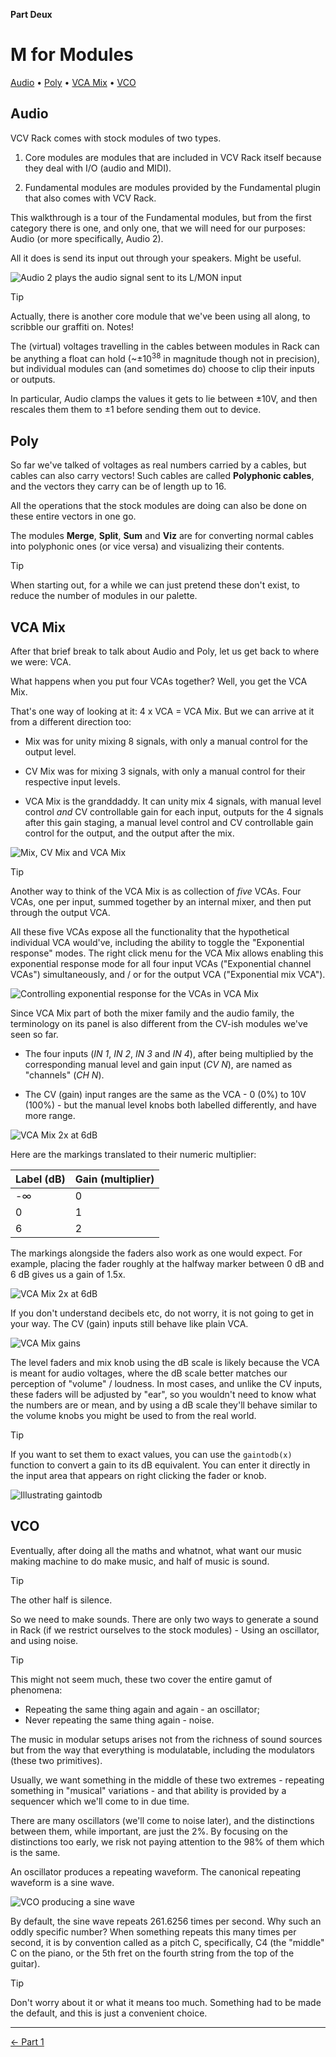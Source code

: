 **Part Deux**

# M for Modules

[Audio](#audio) • [Poly](#poly) • [VCA Mix](#vca-mix) • [VCO](#vco)

## Audio

VCV Rack comes with stock modules of two types.

1. Core modules are modules that are included in VCV Rack itself because they
  deal with I/O (audio and MIDI).

2. Fundamental modules are modules provided by the Fundamental plugin that also
   comes with VCV Rack.

This walkthrough is a tour of the Fundamental modules, but from the first
category there is one, and only one, that we will need for our purposes: Audio
(or more specifically, Audio 2).

All it does is send its input out through
your speakers. Might be useful.

![Audio 2 plays the audio signal sent to its L/MON input](i/audio-1.png)

> [!TIP]
>
> Actually, there is another core module that we've been using all along, to
> scribble our graffiti on. Notes!

The (virtual) voltages travelling in the cables between modules in Rack can be
anything a float can hold (~±10<sup>38</sup> in magnitude though not in
precision), but individual modules can (and sometimes do) choose to clip their
inputs or outputs.

In particular, Audio clamps the values it gets to lie between ±10V, and then
rescales them them to ±1 before sending them out to device.

## Poly

So far we've talked of voltages as real numbers carried by a cables, but cables
can also carry vectors! Such cables are called **Polyphonic cables**, and the
vectors they carry can be of length up to 16.

All the operations that the stock modules are doing can also be done on these
entire vectors in one go.

The modules **Merge**, **Split**, **Sum** and **Viz** are for converting normal
cables into polyphonic ones (or vice versa) and visualizing their contents.

> [!TIP]
>
> When starting out, for a while we can just pretend these don't exist, to
> reduce the number of modules in our palette.

## VCA Mix

After that brief break to talk about Audio and Poly, let us get back to where we
were: VCA.

What happens when you put four VCAs together? Well, you get the VCA Mix.

That's one way of looking at it: 4 x VCA = VCA Mix. But we can arrive at it from
a different direction too:

* Mix was for unity mixing 8 signals, with only a manual control for the output level.

* CV Mix was for mixing 3 signals, with only a manual control for their respective
  input levels.

* VCA Mix is the granddaddy. It can unity mix 4 signals, with manual level
  control _and_ CV controllable gain for each input, outputs for the 4 signals
  after this gain staging, a manual level control and CV controllable gain
  control for the output, and the output after the mix.

![Mix, CV Mix and VCA Mix](i/vca-mix-1.png)

> [!TIP]
>
> Another way to think of the VCA Mix is as collection of _five_ VCAs. Four
> VCAs, one per input, summed together by an internal mixer, and then put
> through the output VCA.
>
> All these five VCAs expose all the functionality that the hypothetical
> individual VCA would've, including the ability to toggle the "Exponential
> response" modes. The right click menu for the VCA Mix allows enabling this
> exponential response mode for all four input VCAs ("Exponential channel VCAs")
> simultaneously, and / or for the output VCA ("Exponential mix VCA").
>
> ![Controlling exponential response for the VCAs in VCA Mix](i/vca-mix-exp.png)

Since VCA Mix part of both the mixer family and the audio family, the
terminology on its panel is also different from the CV-ish modules we've seen so
far.

* The four inputs (_IN 1_, _IN 2_, _IN 3_ and _IN 4_), after being multiplied by
  the corresponding manual level and gain input (_CV N_), are named as
  "channels" (_CH N_).

* The CV (gain) input ranges are the same as the VCA - 0 (0%) to 10V (100%) -
  but the manual level knobs both labelled differently, and have more range.

![VCA Mix 2x at 6dB](i/vca-mix-2.png)

Here are the markings translated to their numeric multiplier:

| Label (dB) | Gain (multiplier) |
|------------|-------------------|
| -∞         | 0                 |
| 0          | 1                 |
| 6          | 2                 |

The markings alongside the faders also work as one would expect. For example,
placing the fader roughly at the halfway marker between 0 dB and 6 dB gives us a
gain of 1.5x.

![VCA Mix 2x at 6dB](i/vca-mix-3.png)

If you don't understand decibels etc, do not worry, it is not going to get in
your way. The CV (gain) inputs still behave like plain VCA.

![VCA Mix gains](i/vca-mix-4.png)

The level faders and mix knob using the dB scale is likely because the VCA is
meant for audio voltages, where the dB scale better matches our perception of
"volume" / loudness. In most cases, and unlike the CV inputs, these faders will
be adjusted by "ear", so you wouldn't need to know what the numbers are or mean,
and by using a dB scale they'll behave similar to the volume knobs you might be
used to from the real world.

> [!TIP]
>
> If you want to set them to exact values, you can use the `gaintodb(x)`
> function to convert a gain to its dB equivalent. You can enter it directly in
> the input area that appears on right clicking the fader or knob.
>
> ![Illustrating gaintodb](i/gaintodb.png)

## VCO

Eventually, after doing all the maths and whatnot, what want our music making
machine to do make music, and half of music is sound.

> [!TIP]
>
> The other half is silence.

So we need to make sounds. There are only two ways to generate a sound in Rack
(if we restrict ourselves to the stock modules) - Using an oscillator, and using
noise.

> [!TIP]
>
> This might not seem much, these two cover the entire gamut of phenomena:
>
> - Repeating the same thing again and again - an oscillator;
> - Never repeating the same thing again - noise.
>
> The music in modular setups arises not from the richness of sound sources but
> from the way that everything is modulatable, including the modulators (these
> two primitives).
>
> Usually, we want something in the middle of these two extremes - repeating
> something in "musical" variations - and that ability is provided by a
> sequencer which we'll come to in due time.

There are many oscillators (we'll come to noise later), and the distinctions
between them, while important, are just the 2%. By focusing on the distinctions
too early, we risk not paying attention to the 98% of them which is the same.

An oscillator produces a repeating waveform. The canonical repeating waveform is
a sine wave.

![VCO producing a sine wave](i/vco-0.png)

By default, the sine wave repeats 261.6256 times per second. Why such an oddly
specific number? When something repeats this many times per second, it is by
convention called as a pitch C, specifically, C4 (the "middle" C on the piano,
or the 5th fret on the fourth string from the top of the guitar).

> [!TIP]
>
> Don't worry about it or what it means too much. Something had to be made the
> default, and this is just a convenient choice.


---

[← Part 1](../)
